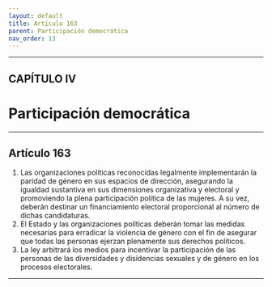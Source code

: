 ```yaml
---
layout: default
title: Artículo 163
parent: Participación democrática
nav_order: 13
---
```


---

## CAPÍTULO IV
# Participación democrática

---

## Artículo 163

1. Las organizaciones políticas reconocidas legalmente implementarán la paridad de género en sus espacios de dirección, asegurando la igualdad sustantiva en sus dimensiones organizativa y electoral y promoviendo la plena participación política de las mujeres. A su vez, deberán destinar un financiamiento electoral proporcional al número de dichas candidaturas.
2. El Estado y las organizaciones políticas deberán tomar las medidas necesarias para erradicar la violencia de género con el fin de asegurar que todas las personas ejerzan plenamente sus derechos políticos.
3. La ley arbitrará los medios para incentivar la participación de las personas de las diversidades y disidencias sexuales y de género en los procesos electorales.

---
